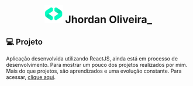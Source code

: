 <h1 align="center">
  <img alt="Jhordan Oliveira" src="/src/assets/logo.png" width="50px" /> Jhordan Oliveira_
</h1>

## 💻 Projeto
Aplicação desenvolvida utilizando ReactJS, ainda está em processo de desenvolvimento. Para mostrar um pouco dos projetos realizados por mim. Mais do que projetos, são aprendizados e uma evolução constante. Para acessar, <a href="https://www.jhordanjesse.com/">clique aqui</a>.